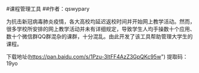 #课程管理工具
##作者：qswypary

为抗击新冠病毒肺炎疫情，各大高校均延迟返校时间并开始网上教学活动。然而，很多学校所安排的网上教学活动并未有详细规定，导致学生人均手操数十个应用、数十个微信群QQ群混杂的课群，十分混乱。由此开发了该工具帮助管理大学生的课程。

下载地址(https://pan.baidu.com/s/1Pzu-3ltFF4AzZ3GpQKc95w") 提取码：19yo
